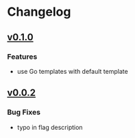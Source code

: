 # Changelog

## [v0.1.0](https://github.com/lukasmetzner/goconsttable/releases/tag/v0.1.0)

### Features

- use Go templates with default template

## [v0.0.2](https://github.com/lukasmetzner/goconsttable/releases/tag/v0.0.2)

### Bug Fixes

- typo in flag description
